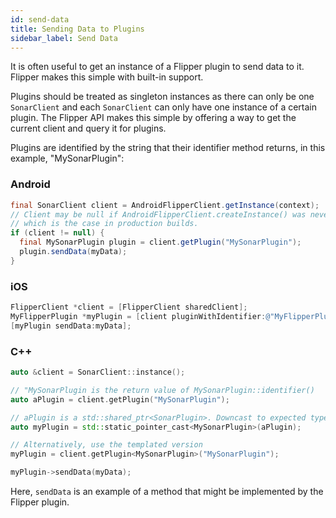```yaml
---
id: send-data
title: Sending Data to Plugins
sidebar_label: Send Data
---
```


It is often useful to get an instance of a Flipper plugin to send data to it. Flipper makes this simple with built-in support.

Plugins should be treated as singleton instances as there can only be one `SonarClient` and each `SonarClient` can only have one instance of a certain plugin. The Flipper API makes this simple by offering a way to get the current client and query it for plugins.

Plugins are identified by the string that their identifier method returns, in this example, "MySonarPlugin":

### Android

```java
final SonarClient client = AndroidFlipperClient.getInstance(context);
// Client may be null if AndroidFlipperClient.createInstance() was never called
// which is the case in production builds.
if (client != null) {
  final MySonarPlugin plugin = client.getPlugin("MySonarPlugin");
  plugin.sendData(myData);
}
```

### iOS

```objective-c
FlipperClient *client = [FlipperClient sharedClient];
MyFlipperPlugin *myPlugin = [client pluginWithIdentifier:@"MyFlipperPlugin"];
[myPlugin sendData:myData];
```

### C++

```c++
auto &client = SonarClient::instance();

// "MySonarPlugin is the return value of MySonarPlugin::identifier()
auto aPlugin = client.getPlugin("MySonarPlugin");

// aPlugin is a std::shared_ptr<SonarPlugin>. Downcast to expected type.
auto myPlugin = std::static_pointer_cast<MySonarPlugin>(aPlugin);

// Alternatively, use the templated version
myPlugin = client.getPlugin<MySonarPlugin>("MySonarPlugin");

myPlugin->sendData(myData);
```

Here, `sendData` is an example of a method that might be implemented by the Flipper plugin.
